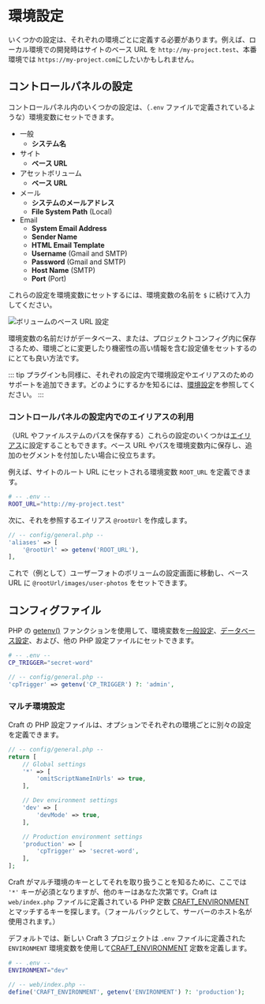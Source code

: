 # 環境設定

いくつかの設定は、それぞれの環境ごとに定義する必要があります。例えば、ローカル環境での開発時はサイトのベース URL を `http://my-project.test`、本番環境では `https://my-project.com`にしたいかもしれません。

## コントロールパネルの設定

コントロールパネル内のいくつかの設定は、（`.env` ファイルで定義されているような）環境変数にセットできます。

- 一般
  - **システム名**
- サイト
  - **ベース URL**
- アセットボリューム
  - **ベース URL**
- メール
  - **システムのメールアドレス**
  - **File System Path** (Local)
- Email
  - **System Email Address**
  - **Sender Name**
  - **HTML Email Template**
  - **Username** (Gmail and SMTP)
  - **Password** (Gmail and SMTP)
  - **Host Name** (SMTP)
  - **Port** (Port)

これらの設定を環境変数にセットするには、環境変数の名前を `$` に続けて入力してください。

![ボリュームのベース URL 設定](../images/volume-base-url-setting.jpg)

環境変数の名前だけがデータベース、または、プロジェクトコンフィグ内に保存さるため、環境ごとに変更したり機密性の高い情報を含む設定値をセットするのにとても良い方法です。

::: tip プラグインも同様に、それぞれの設定内で環境設定やエイリアスのためのサポートを追加できます。どのようにするかを知るには、[環境設定](../extend/environmental-settings.md)を参照してください。 :::

### コントロールパネルの設定内でのエイリアスの利用

（URL やファイルステムのパスを保存する）これらの設定のいくつかは[エイリアス](README.md#aliases)に設定することもできます。ベース URL やパスを環境変数内に保存し、追加のセグメントを付加したい場合に役立ちます。

例えば、サイトのルート URL にセットされる環境変数 `ROOT_URL` を定義できます。

```bash
# -- .env --
ROOT_URL="http://my-project.test"
```
次に、それを参照するエイリアス `@rootUrl` を作成します。

```php
// -- config/general.php --
'aliases' => [
    '@rootUrl' => getenv('ROOT_URL'),
],
```

これで（例として）ユーザーフォトのボリュームの設定画面に移動し、ベース URL に `@rootUrl/images/user-photos` をセットできます。

## コンフィグファイル

PHP の [getenv()](http://php.net/manual/en/function.getenv.php) ファンクションを使用して、環境変数を[一般設定](config-settings.md)、[データベース設定](db-settings.md)、および、他の PHP 設定ファイルにセットできます。

```bash
# -- .env --
CP_TRIGGER="secret-word"
```

```php
// -- config/general.php --
'cpTrigger' => getenv('CP_TRIGGER') ?: 'admin',
```

### マルチ環境設定

Craft の PHP 設定ファイルは、オプションでそれぞれの環境ごとに別々の設定を定義できます。

```php
// -- config/general.php --
return [
    // Global settings
    '*' => [
        'omitScriptNameInUrls' => true,
    ],

    // Dev environment settings
    'dev' => [
        'devMode' => true,
    ],

    // Production environment settings
    'production' => [
        'cpTrigger' => 'secret-word',
    ],
];
```

Craft がマルチ環境のキーとしてそれを取り扱うことを知るために、ここでは `'*'` キーが必須となりますが、他のキーはあなた次第です。Craft は `web/index.php` ファイルに定義されている PHP 定数 [CRAFT_ENVIRONMENT](php-constants.md#craft-environment) とマッチするキーを探します。（フォールバックとして、サーバーのホスト名が使用されます。）

デフォルトでは、新しい Craft 3 プロジェクトは `.env` ファイルに定義された `ENVIRONMENT` 環境変数を使用して[CRAFT_ENVIRONMENT](php-constants.md#craft-environment) 定数を定義します。

```bash
# -- .env --
ENVIRONMENT="dev"
```

```php
// -- web/index.php --
define('CRAFT_ENVIRONMENT', getenv('ENVIRONMENT') ?: 'production');
```
